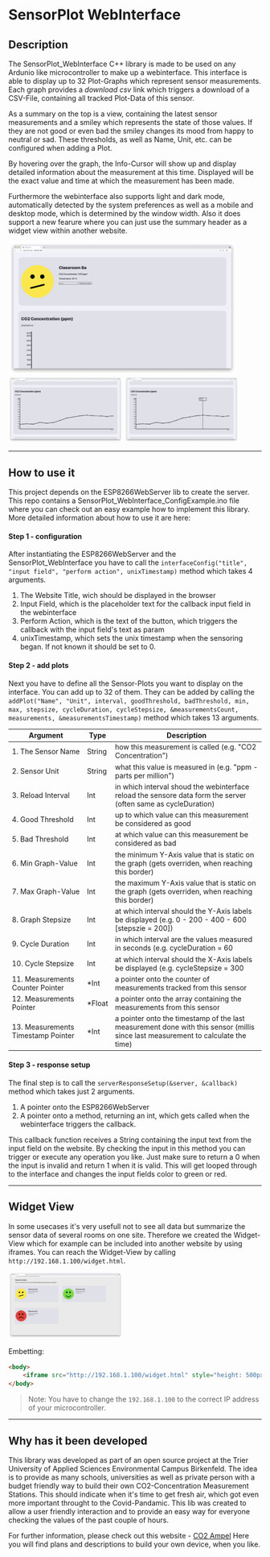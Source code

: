 # SensorPlot WebInterface

## Description
The SensorPlot_WebInterface C++ library is made to be used on any Ardunio like microcontroller to make up a webinterface.
This interface is able to display up to 32 Plot-Graphs which represent sensor measurements. Each graph provides a *download csv* link which triggers a download of a CSV-File, containing all tracked Plot-Data of this sensor.

As a summary on the top is a view, containing the latest sensor measurements and a smiley which represents the state of those values. If they are not good or even bad the smiley changes its mood from happy to neutral or sad. These thresholds, as well as Name, Unit, etc. can be configured when adding a Plot.

By hovering over the graph, the Info-Cursor will show up and display detailed information about the measurement at this time. Displayed will be the exact value and time at which the measurement has been made.

Furthermore the webinterface also supports light and dark mode, automatically detected by the system preferences as well as a mobile and desktop mode, which is determined by the window width. Also it does support a new fearure where you can just use the summary header as a widget view within another website.

<img src="/documentation/SPWI_Classroom_Header.png" alt="Summary Header displaying the current state" title="Summary-Header" width="90%">
<img src="/documentation/SPWI_Classroom_CO2.png" alt="Sensor-Graph displaying the data over time" title="Sensor-Graph" width="45%">
<img src="/documentation/SPWI_Classroom_CO2_Cursor.png" alt="Sensor-Graph with Info-Cursor" title="Info-Cursor" width="45%">

---

## How to use it
This project depends on the ESP8266WebServer lib to create the server.
This repo contains a SensorPlot_WebInterface_ConfigExample.ino file where you can check out an easy example how to implement this library.
More detailed information about how to use it are here:


#### Step 1 - configuration
After instantiating the ESP8266WebServer and the SensorPlot_WebInterface you have to call the ``interfaceConfig("title", "input field", "perform action", unixTimestamp)`` method which takes 4 arguments.
1. The Website Title, wich should be displayed in the browser
2. Input Field, which is the placeholder text for the callback input field in the webinterface
3. Perform Action, which is the text of the button, which triggers the callback with the input field's text as param
4. unixTimestamp, which sets the unix timestamp when the sensoring began. If not known it should be set to 0.


#### Step 2 - add plots
Next you have to define all the Sensor-Plots you want to display on the interface. You can add up to 32 of them.
They can be added by calling the ``addPlot("Name", "Unit", interval, goodThreshold, badThreshold, min, max, stepsize, cycleDuration, cycleStepsize, &measurementsCount, measurements, &measurementsTimestamp)`` method which takes 13 arguments.

|Argument | Type | Description|
|--|--|---|
|1. The Sensor Name | String | how this measurement is called (e.g. "CO2 Concentration")|
|2. Sensor Unit | String | what this value is measured in (e.g. "ppm - parts per million")|
|3. Reload Interval | Int | in which interval shoud the webinterface reload the sensore data form the server (often same as cycleDuration)|
|4. Good Threshold | Int | up to which value can this measurement be considered as good|
|5. Bad Threshold | Int | at which value can this measurement be considered as bad|
|6. Min Graph-Value | Int | the minimum Y-Axis value that is static on the graph (gets overriden, when reaching this border)|
|7. Max Graph-Value | Int | the maximum Y-Axis value that is static on the graph (gets overriden, when reaching this border)|
|8. Graph Stepsize | Int | at which interval should the Y-Axis labels be displayed (e.g. 0 - 200 - 400 - 600 [stepszie = 200])|
|9. Cycle Duration | Int | in which interval are the values measured in seconds (e.g. cycleDuration = 60 | measurements are 1 minute apart)|
|10. Cycle Stepsize | Int | at which interval should the X-Axis labels be displayed (e.g. cycleStepsize = 300 | the labels are 5 minutes apart)|
|11. Measurements Counter Pointer | *Int | a pointer onto the counter of measurements tracked from this sensor|
|12. Measurements Pointer | *Float | a pointer onto the array containing the measurements from this sensor|
|13. Measurements Timestamp Pointer | *Int | a pointer onto the timestamp of the last measurement done with this sensor (millis since last measurement to calculate the time)|


#### Step 3 - response setup
The final step is to call the ``serverResponseSetup(&server, &callback)`` method which takes just 2 arguments.
1. A pointer onto the ESP8266WebServer
2. A pointer onto a method, returning an int, which gets called when the webinterface triggers the callback.

This callback function receives a String containing the input text from the input field on the website. By checking the input in this method you can trigger or execute any operation you like. Just make sure to return a 0 when the input is invalid and return 1 when it is valid. This will get looped through to the interface and changes the input fields color to green or red.

---

## Widget View
In some usecases it's very usefull not to see all data but summarize the sensor data of several rooms on one site.
Therefore we created the Widget-View which for example can be included into another website by using iframes. You can reach the Widget-View by calling ``http://192.168.1.100/widget.html``.

<img src="/documentation/SPWI_Classroom_Widgets.png" alt="Widget-Views displaying the data of several rooms" title="Widget-Views" width="45%">

Embetting:
``` html
<body>
	<iframe src="http://192.168.1.100/widget.html" style="height: 500px; width: 1200px;" frameborder="0"></iframe>
</body>
```
> Note: You have to change the ``192.168.1.100`` to the correct IP address of your microcontroller.

---

## Why has it been developed
This library was developed as part of an open source project at the Trier University of Applied Sciences Environmental Campus Birkenfeld.
The idea is to provide as many schools, universities as well as private person with a budget friendly way to build their own CO2-Concentration Measurement Stations. This should indicate when it's time to get fresh air, which got even more important throught to the Covid-Pandamic. 
This lib was created to allow a user friendly interaction and to provide an easy way for everyone checking the values of the past couple of hours.

For further information, please check out this website - [CO2 Ampel](http://www.co2ampel.org/)
Here you will find plans and descriptions to build your own device, when you like.

